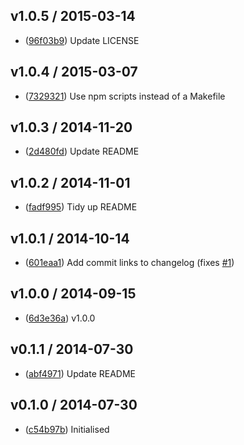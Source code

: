 ## v1.0.5 / 2015-03-14

 * ([96f03b9](https://github.com/tanem/transform-clump/commit/96f03b9b7a3f32034fcd463b2dd500d7e4124110)) Update LICENSE

## v1.0.4 / 2015-03-07

 * ([7329321](https://github.com/tanem/transform-clump/commit/7329321057c9b2a4e77ba828ab3c389fb7c595ec)) Use npm scripts instead of a Makefile

## v1.0.3 / 2014-11-20

 * ([2d480fd](https://github.com/tanem/transform-clump/commit/2d480fd945cdf92e666e36b39e9e6b5e73cb23fb)) Update README

## v1.0.2 / 2014-11-01

 * ([fadf995](https://github.com/tanem/transform-clump/commit/fadf99535056819d8bf22b6bb110a45780d64ede)) Tidy up README

## v1.0.1 / 2014-10-14

 * ([601eaa1](https://github.com/tanem/transform-clump/commit/601eaa13c064429626f0c98613ffd688cd546a48)) Add commit links to changelog (fixes [#1](https://github.com/tanem/transform-clump/issues/1))

## v1.0.0 / 2014-09-15

 * ([6d3e36a](https://github.com/tanem/transform-clump/commit/6d3e36a255f81282c228b111f872cd3c0a6b8e86)) v1.0.0

## v0.1.1 / 2014-07-30

 * ([abf4971](https://github.com/tanem/transform-clump/commit/abf4971bbfb040da8944fd77710310f8ada1a3e0)) Update README

## v0.1.0 / 2014-07-30

 * ([c54b97b](https://github.com/tanem/transform-clump/commit/c54b97b9a2c2ce5f0411b741ef80d7813323f893)) Initialised
